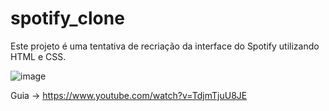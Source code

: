 # spotify_clone
Este projeto é uma tentativa de recriação da interface do Spotify utilizando HTML e CSS.

![image](https://github.com/user-attachments/assets/8c6e7d01-1323-4f58-b059-7efcd8d5d76b)

Guia -> https://www.youtube.com/watch?v=TdjmTjuU8JE

